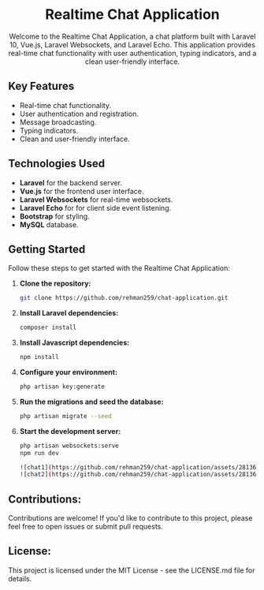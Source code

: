 <h1 align="center">Realtime Chat Application</h1>

<p align="center">
  Welcome to the Realtime Chat Application, a chat platform built with Laravel 10, Vue.js, Laravel Websockets, and Laravel Echo. This application provides real-time chat functionality with user authentication, typing indicators, and a clean user-friendly interface.
</p>

## Key Features

- Real-time chat functionality.
- User authentication and registration.
- Message broadcasting.
- Typing indicators.
- Clean and user-friendly interface.

## Technologies Used

- **Laravel** for the backend server.
- **Vue.js** for the frontend user interface.
- **Laravel Websockets** for real-time websockets.
- **Laravel Echo** for for client side event listening.
- **Bootstrap** for styling.
- **MySQL** database.

## Getting Started

Follow these steps to get started with the Realtime Chat Application:

1. **Clone the repository:**

   ```bash
   git clone https://github.com/rehman259/chat-application.git

2. **Install Laravel dependencies:**

   ```bash
   composer install

3. **Install Javascript dependencies:**

   ```bash
   npm install
   
4. **Configure your environment:**

    ```bash
    php artisan key:generate

5. **Run the migrations and seed the database:**

    ```bash
    php artisan migrate --seed

6. **Start the development server:**

   ```bash
   php artisan websockets:serve
   npm run dev

   ![chat1](https://github.com/rehman259/chat-application/assets/28136599/bbc8a52f-b6f4-4dfe-b002-f260fe1ff18a)
   ![chat2](https://github.com/rehman259/chat-application/assets/28136599/14652fd4-b5d0-40e2-bb44-f390658011ad)


## Contributions:

Contributions are welcome! If you'd like to contribute to this project, please feel free to open issues or submit pull requests.

## License:

This project is licensed under the MIT License - see the LICENSE.md file for details.
